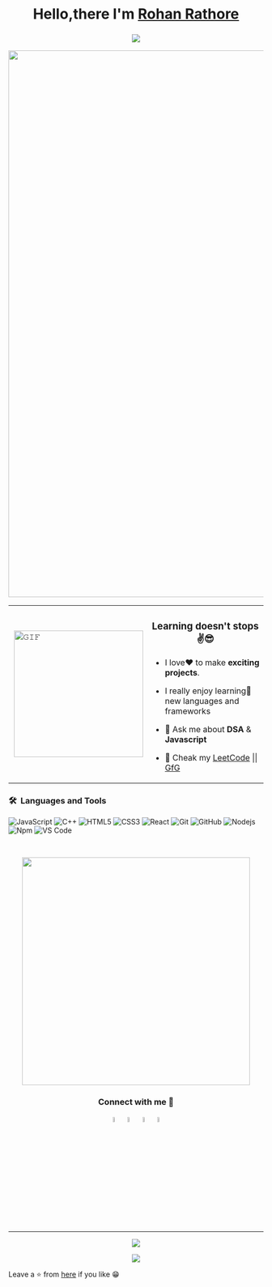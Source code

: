 <h1 align="center">Hello,there I'm  <a href="https://www.linkedin.com/in/rohan-rathore-8b900b128">Rohan Rathore</a></h1>
<h3 align="center"> <img src="https://readme-typing-svg.herokuapp.com?color=0357F7&lines=Think+Plan+Build+Improve+Iterate+%3A)" /> </h3>

<div align="center">
<img width="1080px" src="https://github-widgetbox.vercel.app/api/profile?username=Rohan-Rathore&data=followers,repositories,stars,commits&theme=radical&title_color=000000">
</div>

<div align="center">
<table>
  <tr>
    <td><img align="right" height="250px" width="255px" alt="𝙶𝙸𝙵" src="https://camo.githubusercontent.com/3b7c592ede97b6138ffd4b1cc1541c2f3b11fd39/687474703a2f2f33312e6d656469612e74756d626c722e636f6d2f31376665613932306666333665663466356238373764353231366137616164392f74756d626c725f6d6f39786a65387a5a34317163626975666f315f313238302e676966"/></td>
    <td><h3 align="center">Learning doesn't stops✌️😎</h3>

- I love❤ to make **exciting projects**. <br/>

- I really enjoy learning🚀 new languages and frameworks <br/>

- 💬 Ask me about **DSA** & **Javascript** 

- 👀 Cheak my   <a href="https://leetcode.com">LeetCode</a>  ||    <a href="https://www.geeksforgeeks.org">GfG</a>

	</td>
  </tr>
</table>
</div>
	
### 🛠 &nbsp;Languages and Tools

![JavaScript](https://img.shields.io/badge/-JavaScript-%23F7DF1C?style=for-the-badge&logo=javascript&logoColor=000000&labelColor=%23F7DF1C&color=%23FFCE5A)
![C++](https://img.shields.io/badge/C%2B%2B-00599C?style=for-the-badge&logo=c%2B%2B&logoColor=white)
![HTML5](https://img.shields.io/badge/-HTML5-%23E44D27?style=for-the-badge&logo=html5&logoColor=ffffff)
![CSS3](https://img.shields.io/badge/-CSS3-%231572B6?style=for-the-badge&logo=css3)
![React](https://img.shields.io/badge/-React-61DAFB?style=for-the-badge&logo=react&logoColor=ffffff)
![Git](https://img.shields.io/badge/-Git-%23F05032?style=for-the-badge&logo=git&logoColor=%23ffffff)
![GitHub](https://img.shields.io/badge/-GitHub-181717?style=for-the-badge&logo=github)
![Nodejs](https://img.shields.io/badge/-Nodejs-339933?style=for-the-badge&logo=Node.js&logoColor=ffffff)
![Npm](https://img.shields.io/badge/-npm-CB3837?style=for-the-badge&logo=npm)
![VS Code](http://img.shields.io/badge/-VS%20Code-007ACC?style=for-the-badge&logo=visual-studio-code&logoColor=ffffff)

<br/>

 <p align='center'><img src="https://github-readme-streak-stats.herokuapp.com/?user=Rohan-Rathore&count_private=true&show_icons=true&theme=dark" width="450">


<h3 align="center">Connect with me 🤝</h3>
<body>
    <div class="img1">
<p align='center'>
<a href="https://www.linkedin.com/in/rohan-rathore-8b900b128/" target="_blank"><img src="https://icons.iconarchive.com/icons/alecive/flatwoken/64/Apps-Linkedin-icon.png" width="5%" alt="Linkedin"></a>
<a  href="https://mail.google.com/mail/u/0/?to=rohanrathore576@gmail.com&fs=1&tf=cm" target="_blank"><img src="https://icons.iconarchive.com/icons/wwalczyszyn/android-style-honeycomb/64/GMail-icon.png" width="5%" alt="Email"></a>
<a href="https://t.me/rohanrathore576" target="_blank"><img src="https://icons.iconarchive.com/icons/alecive/flatwoken/64/Apps-Telegram-icon.png" alt="telegram" width="5%"></a>
<a href="https://twitter.com/0xrohanrathore" target="_blank"><img src="https://icons.iconarchive.com/icons/alecive/flatwoken/64/Apps-Twitter-icon.png" alt="twitter" width="5%"></a>   
	
<br>
<br>

---
<div align="center">
  <img src="https://komarev.com/ghpvc/?username=Rohan-Rathore&color=blueviolet&style=">


<img src="https://img.shields.io/github/followers/Rohan-Rathore.svg?style=social&label=Follow"></p>
</div>	  
	    
Leave a ⭐ from [here](https://github.com/Rohan-Rathore/Rohan-Rathore) if you like 😁

